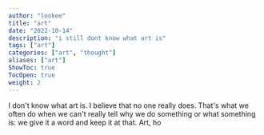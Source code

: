 ```yaml
---
author: "lookee"
title: "art"
date: "2022-10-14"
description: "i still dont know what art is"
tags: ["art"]
categories: ["art", "thought"]
aliases: ["art"]
ShowToc: true
TocOpen: true
weight: 2
---
```


I don't know what art is. I believe that no one really does. That's what we often do when we can't really tell why we do something or what something is: we give it a word and keep it at that. Art, ho
